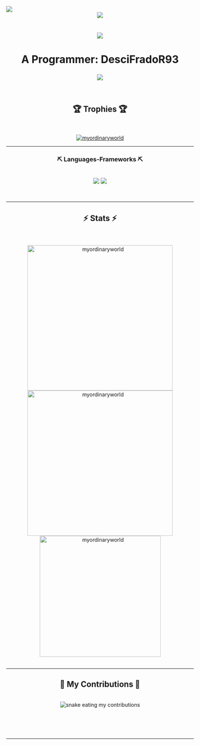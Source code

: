 <div><img align="center" src="https://visitor-badge.laobi.icu/badge?page_id=DesciFradoR93.DesciFradoR93" /></div>

<div align="center">
<img align="center" src="https://repository-images.githubusercontent.com/588181932/e36ec678-7984-4cdd-8e4c-a3932772ff8e">
</div>


<h1 align="center">
    <img src="https://readme-typing-svg.herokuapp.com/?font=Righteous&size=35&center=true&vCenter=true&width=500&height=70&duration=4000&lines=DesciFradoR;+93;" />
</h1>

<h1 align="center">A Programmer: DesciFradoR93</h1>
<h3 align="center">
    <img src="https://readme-typing-svg.herokuapp.com/?font=Righteous&size=25&center=true&vCenter=true&width=400&height=50&duration=3000&lines=Coding+is+a+Beautiful+World.;" />
</h3>
<br/>

<h2 align="center"> 🏆 Trophies 🏆 </h2>
<br/>
<p align="center"> <a href="https://github.com/ryo-ma/github-profile-trophy"><img src="https://github-profile-trophy.vercel.app/?username=myordinaryworld" alt="myordinaryworld" /></a> </p>

<!--<h3 align="center">👋 Connect with me 👋</h3>
<p align="center">
<a href="https://instagram.com/cursedclient2563" target="blank"><img align="center" src="https://raw.githubusercontent.com/rahuldkjain/github-profile-readme-generator/master/src/images/icons/Social/instagram.svg" alt="cursedclient2563" height="30" width="40" /></a>
</p>-->
<hr/>
<h3 align="center">⛏️ Languages-Frameworks ⛏️</h3>
<br/>
<div align="center">
    <img src="https://skillicons.dev/icons?i=bootstrap,html,css,vscode,github,git" />
    <img src="https://skillicons.dev/icons?i=nodejs,python,javascript,flask" /><br>
</div>

<br/><hr/>


<h2 align="center">⚡ Stats ⚡</h2>
<br>
<br>
<div align="center">
<img width="390" src="https://github-readme-stats.vercel.app/api/top-langs?username=myordinaryworld&show_icons=true&theme=dark&locale=en&layout=compact" alt="myordinaryworld" />

<img width="390" src="https://github-readme-stats.vercel.app/api?username=myordinaryworld&show_icons=true&theme=dark&locale=en" alt="myordinaryworld" />

<img width="325" src="https://github-readme-streak-stats.herokuapp.com/?user=myordinaryworld&theme=dark" alt="myordinaryworld" />
</div>
<br/>
<hr/>

<div align="center">
  <h2>🐍 My Contributions 🐍</h2>
  <br>
  <img alt="snake eating my contributions" src="https://raw.githubusercontent.com/DesciFradoR93/DesciFradoR93/output/github-contribution-grid-snake.svg" />
  <br/><br/><br/>
</div>
  <br/><br/>
  <hr/>
  <br/>
  <br/><br/><br/>
</div>
